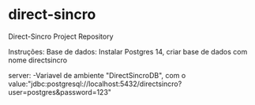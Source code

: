 # direct-sincro
Direct-Sincro Project Repository

Instruções:
Base de dados: Instalar Postgres 14, criar base de dados com nome directsincro

server: 
-Variavel de ambiente "DirectSincroDB", com o value:"jdbc:postgresql://localhost:5432/directsincro?user=postgres&password=123"
